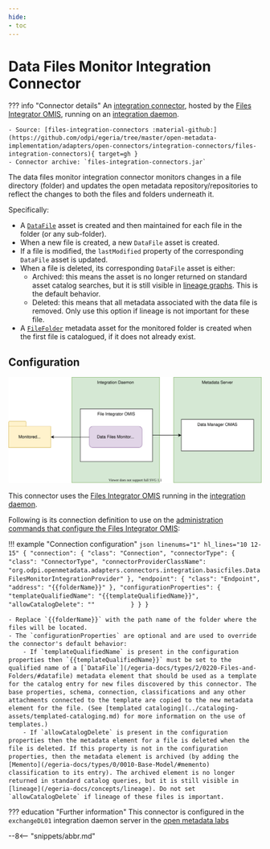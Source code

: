 ```yaml
---
hide:
- toc
---
```


<!-- SPDX-License-Identifier: CC-BY-4.0 -->
<!-- Copyright Contributors to the Egeria project. -->

# Data Files Monitor Integration Connector

??? info "Connector details"
    An [integration connector](/egeria-docs/connectors/integration-connector), hosted by the [Files Integrator OMIS](/egeria-docs/services/omis/file-integrator), running on an [integration daemon](/egeria-docs/concepts/integration-daemon).

    - Source: [files-integration-connectors :material-github:](https://github.com/odpi/egeria/tree/master/open-metadata-implementation/adapters/open-connectors/integration-connectors/files-integration-connectors){ target=gh }
    - Connector archive: `files-integration-connectors.jar`

The data files monitor integration connector monitors changes in a file directory (folder) and updates the open metadata repository/repositories to reflect the changes to both the files and folders underneath it.

Specifically:

- A [`DataFile`](/egeria-docs/types/2/0220-files-and-folders/#datafile) asset is created and then maintained for each file in the folder (or any sub-folder).
- When a new file is created, a new `DataFile` asset is created.
- If a file is modified, the `lastModified` property of the corresponding `DataFile` asset is updated.
- When a file is deleted, its corresponding `DataFile` asset is either:
    - Archived: this means the asset is no longer returned on standard asset catalog searches, but it is still visible in [lineage graphs](/egeria-docs/concepts/lineage). This is the default behavior.
    - Deleted: this means that all metadata associated with the data file is removed. Only use this option if lineage is not important for these file.
- A [`FileFolder`](/egeria-docs/types/2/0220-files-and-folders) metadata asset for the monitored folder is created when the first file is catalogued, if it does not already exist.

## Configuration

![Operation of the data files monitor integration connector](data-files-monitor-integration-connector.svg)

This connector uses the [Files Integrator OMIS](/egeria-docs/services/omis/files-integrator) running in the [integration daemon](/egeria-docs/concepts/integration-daemon).

Following is its connection definition to use on the [administration commands that configure the Files Integrator OMIS](/egeria-docs/guides/admin/servers/configuring-an-integration-daemon/#configure-the-integration-services):

!!! example "Connection configuration"
    ```json linenums="1" hl_lines="10 12-15"
    {
      "connection": {
        "class": "Connection",
        "connectorType": {
          "class": "ConnectorType",
          "connectorProviderClassName": "org.odpi.openmetadata.adapters.connectors.integration.basicfiles.DataFilesMonitorIntegrationProvider"
        },
        "endpoint": {
          "class": "Endpoint",
          "address": "{{folderName}}"
        },
        "configurationProperties": {
          "templateQualifiedName": "{{templateQualifiedName}}",
          "allowCatalogDelete": ""         
        }
      }
    }
    ```

    - Replace `{{folderName}}` with the path name of the folder where the files will be located.
    - The `configurationProperties` are optional and are used to override the connector's default behavior:
        - If `templateQualifiedName` is present in the configuration properties then `{{templateQualifiedName}}` must be set to the qualified name of a [`DataFile`](/egeria-docs/types/2/0220-Files-and-Folders/#datafile) metadata element that should be used as a template for the catalog entry for new files discovered by this connector. The base properties, schema, connection, classifications and any other attachments connected to the template are copied to the new metadata element for the file. (See [templated cataloging](../cataloging-assets/templated-cataloging.md) for more information on the use of templates.)
        - If `allowCatalogDelete` is present in the configuration properties then the metadata element for a file is deleted when the file is deleted. If this property is not in the configuration properties, then the metadata element is archived (by adding the [Memento](/egeria-docs/types/0/0010-Base-Model/#memento) classification to its entry). The archived element is no longer returned in standard catalog queries, but it is still visible in [lineage](/egeria-docs/concepts/lineage). Do not set `allowCatalogDelete` if lineage of these files is important.

??? education "Further information"
    This connector is configured in the `exchangeDL01` integration daemon server in the
    [open metadata labs](/egeria-docs/education/open-metadata-labs)

--8<-- "snippets/abbr.md"
